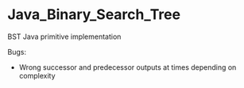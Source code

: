 # Java_Binary_Search_Tree
BST Java primitive implementation

Bugs:

- Wrong successor and predecessor outputs at times depending on complexity 
